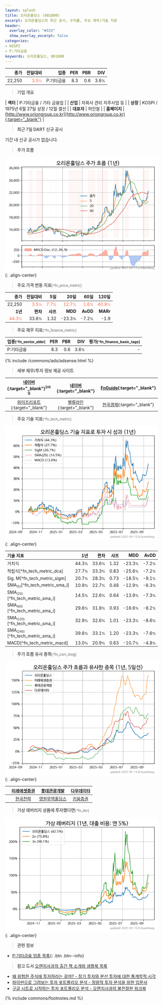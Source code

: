 ```yaml
---
layout: splash
title: 오리온홀딩스 (001800)
excerpt: 오리온홀딩스의 최근 공시, 수익률, 주요 재무/기술 지표
header:
  overlay_color: "#333"
  show_overlay_excerpt: false
categories:
- KOSPI
- P:기타금융
keywords: 오리온홀딩스, 001800
---
```


| **종가** | **전일대비** | **업종** | **PER** | **PBR** | **DIV** |
| -------: | -----------: | -------: | ------: | ------: | ------: |
| 22,250 | <span style="color: tomato">3.5<small>%</small></span> | P:기타금융 | 8.3 | 0.6 | 3.6<small>%</small> |

<!-- more -->


> **기업 개요**<a id="company"></a>

| <span style="white-space:nowrap;">**섹터**</span> | P:기타금융 / 기타 금융업 |
| <span style="white-space:nowrap;">**산업**</span> | 자회사 관리 지주사업 등 |
| <span style="white-space:nowrap;">**상장**</span> | KOSPI / 1975년 6월 27일 상장 / 12월 결산 |
| <span style="white-space:nowrap;">**대표자**</span> | 허인철 |
| <span style="white-space:nowrap;">**홈페이지**</span> | [http://www.oriongroup.co.kr](http://www.oriongroup.co.kr){:target="_blank"} |


> **최근 7일 DART 신규 공시**<a id="dart"></a>

기간 내 신규 공시가 없습니다.


> **주가 흐름**<a id="price"></a>

![001800](/stock/images/001800.png){: .align-center}


> **주요 가격 변동 지표**<small>[^fn_price_metric]</small>

| **종가** | **전일대비** | **5일** | **20일** | **60일** | **120일** |
| -------: | -----------: | ------: | -------: | -------: | --------: |
| 22,250 | <span style="color: tomato">3.5<small>%</small></span> | <span style="color: tomato">7.7<small>%</small></span> | <span style="color: tomato">12.7<small>%</small></span> | <span style="color: tomato">1.6<small>%</small></span> | <span style="color: tomato">40.9<small>%</small></span> |
| **1년** | **편차** | **샤프** | **MDD** | **AvDD** | **MARr** |
| <span style="color: tomato">44.3<small>%</small></span> | 33.6<small>%</small> | 1.32 | -23.3<small>%</small> | -7.2<small>%</small> | -1.9 |


> **주요 재무 지표**<small>[^fn_finance_metric]</small>

| **업종**<small>[^fn_sector_abbr]</small> | **PER** | **PBR** | **DIV** | **평가**<small>[^fn_finance_basic_tags]</small> |
| :--------------------------------------- | ------: | ------: | ------: | ----------------------------------------------: |
| P:기타금융 | 8.3 | 0.6 | 3.6<small>%</small> | - |



{% include /commons/ads/adsense.html %}

> **세부 재무/투자 정보 제공 사이트**

| [네이버](https://m.stock.naver.com/domestic/stock/001800/finance/summary){:target="_blank"}<sup><small>모바일</small></sup> | [네이버](https://finance.naver.com/item/coinfo.naver?code=001800){:target="_blank"} | [FnGuide](https://comp.fnguide.com/SVO2/ASP/SVD_Invest.asp?gicode=A001800&MenuYn=Y){:target="_blank"} |
| :---: | :---: | :---: |
| [와이즈리포트](https://comp.wisereport.co.kr/company/c1040001.aspx?cmp_cd=001800){:target="_blank"} | [밸류라인](https://www.valueline.co.kr/finance/summary/001800){:target="_blank"} | [한국경제](https://markets.hankyung.com/stock/001800/financial-summary){:target="_blank"} |


> **주요 기술 지표**<small>[^fn_tech_metric]</small>


![001800](/stock/images/001800_tech.png){: .align-center}

| **기술 지표** | **1년** | **편차** | **샤프** | **MDD** | **AvDD** |
| :------------ | ------: | -----------: | -------: | ------: | -------: |
| 거치식 | 44.3<small>%</small> | 33.6<small>%</small> | 1.32 | -23.3<small>%</small> | -7.2<small>%</small> |
| 적립식[^fn_tech_metric_dca] | 27.7<small>%</small> | 33.3<small>%</small> | 0.83 | -25.6<small>%</small> | -7.2<small>%</small> |
| Sig. M[^fn_tech_metric_sigm] | 20.7<small>%</small> | 28.3<small>%</small> | 0.73 | -18.5<small>%</small> | -9.1<small>%</small> |
| SMA<small><sub>(5)</sub></small>[^fn_tech_metric_sma_i] | 10.9<small>%</small> | 22.7<small>%</small> | 0.48 | -12.9<small>%</small> | -6.3<small>%</small> |
| SMA<small><sub>(20)</sub></small>[^fn_tech_metric_sma_i] | 14.5<small>%</small> | 22.6<small>%</small> | 0.64 | -13.9<small>%</small> | -7.3<small>%</small> |
| SMA<small><sub>(60)</sub></small>[^fn_tech_metric_sma_i] | 29.6<small>%</small> | 31.8<small>%</small> | 0.93 | -18.6<small>%</small> | -8.2<small>%</small> |
| SMA<small><sub>(120)</sub></small>[^fn_tech_metric_sma_i] | 32.9<small>%</small> | 32.6<small>%</small> | 1.01 | -23.3<small>%</small> | -8.6<small>%</small> |
| SMA<small><sub>(240)</sub></small>[^fn_tech_metric_sma_i] | 39.6<small>%</small> | 33.1<small>%</small> | 1.20 | -23.3<small>%</small> | -7.6<small>%</small> |
| MACD[^fn_tech_metric_macd] | 13.0<small>%</small> | 20.9<small>%</small> | 0.63 | -10.7<small>%</small> | -4.8<small>%</small> |


> **주가 흐름 유사 종목**<a id="corr"></a><small>[^fn_corr_long]</small>

![001800](/stock/images/001800_corr.png){: .align-center}

|       | [미래에셋증권](/006800/) | [롯데관광개발](/032350/) | [다우데이타](/032190/) |
| :---: | :------------------------------------: | :------------------------------------: | :------------------------------------: |
|       | [한국전력](/015760/) | [영원무역홀딩스](/009970/) | [키움증권](/039490/) |


> **가상 레버리지 상품에 투자했다면**<a id="2x"></a><small>[^fn_lev]</small>

![001800](/stock/images/001800_2x.png){: .align-center}


> **관련 정보**

- [P:기타금융 업종 목록](/stats/sector/kospi_업종_기타금융_종목/){: .btn .btn--info}

> **참고 도서** [오렌지사과의 출간 책 소개와 샘플북 목록](https://kongdori.tistory.com/691)

- [왜 위험한 주식에 투자하라는 걸까? - 장기 투자와 분산 투자에 대한 통계학적 시각](https://kongdori.tistory.com/421)
- [파이썬으로 그려보는 투자 포트폴리오 분석  - 정량적 투자 분석을 위한 입문서](https://kongdori.tistory.com/643)
- [구글 시트로 시작하는 투자 포트폴리오 분석 - 오렌지사과의 불친절한 워크북](https://kongdori.tistory.com/449)


{% include commons/footnotes.md %}